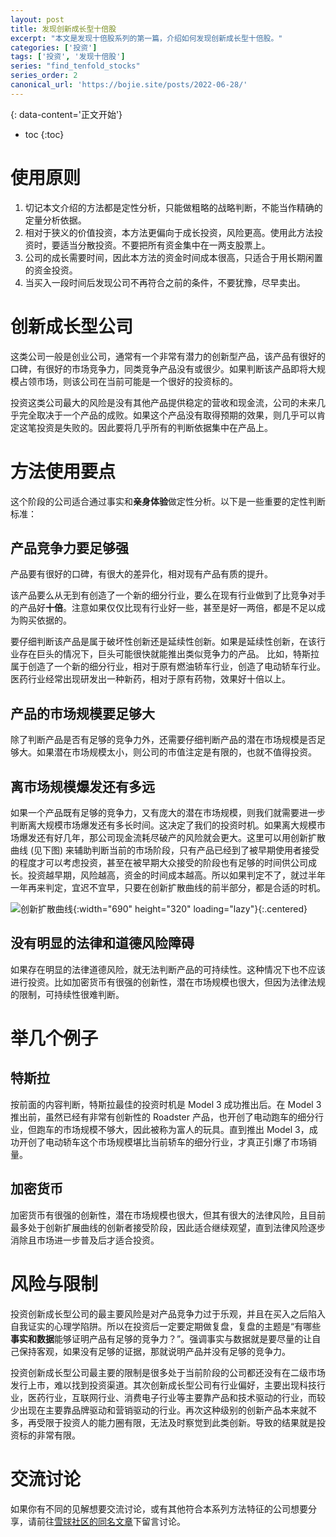 ```yaml
---
layout: post
title: 发现创新成长型十倍股
excerpt: "本文是发现十倍股系列的第一篇，介绍如何发现创新成长型十倍股。"
categories: ['投资']
tags: ['投资', '发现十倍股']
series: "find_tenfold_stocks"
series_order: 2
canonical_url: 'https://bojie.site/posts/2022-06-28/'
---
```


{: data-content='正文开始'}

* toc 
{:toc}

# 使用原则
1. 切记本文介绍的方法都是定性分析，只能做粗略的战略判断，不能当作精确的定量分析依据。
1. 相对于狭义的价值投资，本方法更偏向于成长投资，风险更高。使用此方法投资时，要适当分散投资。不要把所有资金集中在一两支股票上。
1. 公司的成长需要时间，因此本方法的资金时间成本很高，只适合于用长期闲置的资金投资。
1. 当买入一段时间后发现公司不再符合之前的条件，不要犹豫，尽早卖出。

# 创新成长型公司
这类公司一般是创业公司，通常有一个非常有潜力的创新型产品，该产品有很好的口碑，有很好的市场竞争力，同类竞争产品没有或很少。如果判断该产品即将大规模占领市场，则该公司在当前可能是一个很好的投资标的。

投资这类公司最大的风险是没有其他产品提供稳定的营收和现金流，公司的未来几乎完全取决于一个产品的成败。如果这个产品没有取得预期的效果，则几乎可以肯定这笔投资是失败的。因此要将几乎所有的判断依据集中在产品上。

# 方法使用要点
这个阶段的公司适合通过事实和**亲身体验**做定性分析。以下是一些重要的定性判断标准：

## 产品竞争力要足够强
产品要有很好的口碑，有很大的差异化，相对现有产品有质的提升。

该产品要么从无到有创造了一个新的细分行业，要么在现有行业做到了比竞争对手的产品好**十倍**。注意如果仅仅比现有行业好一些，甚至是好一两倍，都是不足以成为购买依据的。

要仔细判断该产品是属于破坏性创新还是延续性创新。如果是延续性创新，在该行业存在巨头的情况下，巨头可能很快就能推出类似竞争力的产品。
比如，特斯拉属于创造了一个新的细分行业，相对于原有燃油轿车行业，创造了电动轿车行业。医药行业经常出现研发出一种新药，相对于原有药物，效果好十倍以上。

## 产品的市场规模要足够大
除了判断产品是否有足够的竞争力外，还需要仔细判断产品的潜在市场规模是否足够大。如果潜在市场规模太小，则公司的市值注定是有限的，也就不值得投资。

## 离市场规模爆发还有多远
如果一个产品既有足够的竞争力，又有庞大的潜在市场规模，则我们就需要进一步判断离大规模市场爆发还有多长时间。这决定了我们的投资时机。如果离大规模市场爆发还有好几年，那公司现金流耗尽破产的风险就会更大。这里可以用创新扩散曲线 (见下图) 来辅助判断当前的市场阶段，只有产品已经到了被早期使用者接受的程度才可以考虑投资，甚至在被早期大众接受的阶段也有足够的时间供公司成长。投资越早期，风险越高，资金的时间成本越高。所以如果判定不了，就过半年一年再来判定，宜迟不宜早，只要在创新扩散曲线的前半部分，都是合适的时机。

![创新扩散曲线]({{site.url}}/assets/img/dist/innovation_diffusion_curve.webp){:width="690" height="320" loading="lazy"}{:.centered}

## 没有明显的法律和道德风险障碍
如果存在明显的法律道德风险，就无法判断产品的可持续性。这种情况下也不应该进行投资。比如加密货币有很强的创新性，潜在市场规模也很大，但因为法律法规的限制，可持续性很难判断。

# 举几个例子
## 特斯拉
按前面的内容判断，特斯拉最佳的投资时机是 Model 3 成功推出后。在 Model 3 推出前，虽然已经有非常有创新性的 Roadster 产品，也开创了电动跑车的细分行业，但跑车的市场规模不够大，因此被称为富人的玩具。直到推出 Model 3，成功开创了电动轿车这个市场规模堪比当前轿车的细分行业，才真正引爆了市场销量。
## 加密货币
加密货币有很强的创新性，潜在市场规模也很大，但其有很大的法律风险，且目前最多处于创新扩展曲线的创新者接受阶段，因此适合继续观望，直到法律风险逐步消除且市场进一步普及后才适合投资。

# 风险与限制
投资创新成长型公司的最主要风险是对产品竞争力过于乐观，并且在买入之后陷入自我证实的心理学陷阱。所以在投资后一定要定期做复盘，复盘的主题是“有哪些**事实和数据**能够证明产品有足够的竞争力？”。强调事实与数据就是要尽量的让自己保持客观，如果没有足够的证据，那就说明产品并没有足够的竞争力。

投资创新成长型公司最主要的限制是很多处于当前阶段的公司都还没有在二级市场发行上市，难以找到投资渠道。其次创新成长型公司有行业偏好，主要出现科技行业，医药行业，互联网行业、消费电子行业等主要靠产品和技术驱动的行业，而较少出现在主要靠品牌驱动和营销驱动的行业。再次这种级别的创新产品本来就不多，再受限于投资人的能力圈有限，无法及时察觉到此类创新。导致的结果就是投资标的非常有限。

# 交流讨论
如果你有不同的见解想要交流讨论，或有其他符合本系列方法特征的公司想要分享，请前往[雪球社区的同名文章][1]下留言讨论。

[1]:https://xueqiu.com/2421531883/224063765 "发现创新成长型十倍股雪球同名文章"